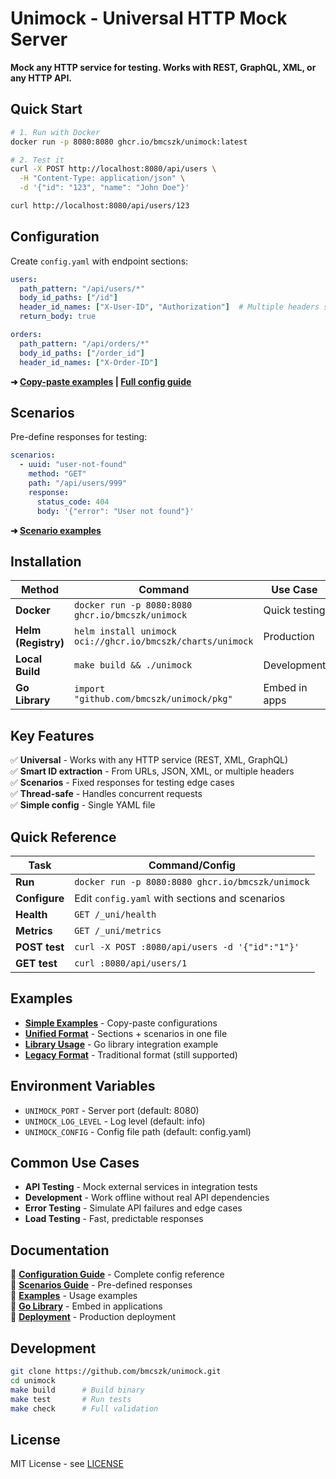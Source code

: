 # Unimock - Universal HTTP Mock Server

**Mock any HTTP service for testing. Works with REST, GraphQL, XML, or any HTTP API.**

## Quick Start

```bash
# 1. Run with Docker
docker run -p 8080:8080 ghcr.io/bmcszk/unimock:latest

# 2. Test it
curl -X POST http://localhost:8080/api/users \
  -H "Content-Type: application/json" \
  -d '{"id": "123", "name": "John Doe"}'

curl http://localhost:8080/api/users/123
```

## Configuration

Create `config.yaml` with endpoint sections:

```yaml
users:
  path_pattern: "/api/users/*"
  body_id_paths: ["/id"]
  header_id_names: ["X-User-ID", "Authorization"]  # Multiple headers supported
  return_body: true

orders:
  path_pattern: "/api/orders/*"
  body_id_paths: ["/order_id"]
  header_id_names: ["X-Order-ID"]
```

**➜ [Copy-paste examples](examples/configs/) | [Full config guide](docs/configuration.md)**

## Scenarios

Pre-define responses for testing:

```yaml
scenarios:
  - uuid: "user-not-found"
    method: "GET"
    path: "/api/users/999"
    response:
      status_code: 404
      body: '{"error": "User not found"}'
```

**➜ [Scenario examples](docs/scenarios.md)**

## Installation

| Method | Command | Use Case |
|--------|---------|----------|
| **Docker** | `docker run -p 8080:8080 ghcr.io/bmcszk/unimock` | Quick testing |
| **Helm (Registry)** | `helm install unimock oci://ghcr.io/bmcszk/charts/unimock` | Production |  
| **Local Build** | `make build && ./unimock` | Development |
| **Go Library** | `import "github.com/bmcszk/unimock/pkg"` | Embed in apps |

## Key Features

✅ **Universal** - Works with any HTTP service (REST, XML, GraphQL)  
✅ **Smart ID extraction** - From URLs, JSON, XML, or multiple headers  
✅ **Scenarios** - Fixed responses for testing edge cases  
✅ **Thread-safe** - Handles concurrent requests  
✅ **Simple config** - Single YAML file  

## Quick Reference

| Task | Command/Config |
|------|---------------|
| **Run** | `docker run -p 8080:8080 ghcr.io/bmcszk/unimock` |
| **Configure** | Edit `config.yaml` with sections and scenarios |
| **Health** | `GET /_uni/health` |
| **Metrics** | `GET /_uni/metrics` |
| **POST test** | `curl -X POST :8080/api/users -d '{"id":"1"}'` |
| **GET test** | `curl :8080/api/users/1` |

## Examples

- **[Simple Examples](examples/configs/config-simple.yaml)** - Copy-paste configurations
- **[Unified Format](examples/configs/config-unified.yaml)** - Sections + scenarios in one file
- **[Library Usage](examples/library/)** - Go library integration example
- **[Legacy Format](config.yaml)** - Traditional format (still supported)

## Environment Variables

- `UNIMOCK_PORT` - Server port (default: 8080)
- `UNIMOCK_LOG_LEVEL` - Log level (default: info)  
- `UNIMOCK_CONFIG` - Config file path (default: config.yaml)

## Common Use Cases

- **API Testing** - Mock external services in integration tests
- **Development** - Work offline without real API dependencies  
- **Error Testing** - Simulate API failures and edge cases
- **Load Testing** - Fast, predictable responses

## Documentation

📖 **[Configuration Guide](docs/configuration.md)** - Complete config reference  
📖 **[Scenarios Guide](docs/scenarios.md)** - Pre-defined responses  
📖 **[Examples](docs/examples.md)** - Usage examples  
📖 **[Go Library](docs/library.md)** - Embed in applications  
📖 **[Deployment](docs/deployment.md)** - Production deployment  

## Development

```bash
git clone https://github.com/bmcszk/unimock.git
cd unimock
make build      # Build binary
make test       # Run tests  
make check      # Full validation
```

## License

MIT License - see [LICENSE](LICENSE)